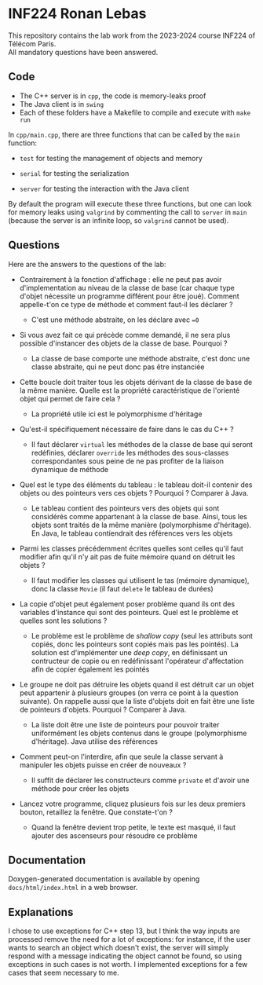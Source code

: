 # INF224 Ronan Lebas
This repository contains the lab work from the 2023-2024 course INF224 of Télécom Paris.  
All mandatory questions have been answered.

## Code
* The C++ server is in `cpp`, the code is memory-leaks proof
* The Java client is in `swing`
* Each of these folders have a Makefile to compile and execute with `make run`

In `cpp/main.cpp`, there are three functions that can be called by the `main` function:

* `test` for testing the management of objects and memory

* `serial` for testing the serialization

* `server` for testing the interaction with the Java client

By default the program will execute these three functions, but one can look for memory leaks using `valgrind` by commenting the call to `server` in `main` (because the server is an infinite loop, so `valgrind` cannot be used).

## Questions
Here are the answers to the questions of the lab:

*  Contrairement à la fonction d'affichage : elle ne peut pas avoir d'implementation au niveau de la classe de base (car chaque type d'objet nécessite un programme différent pour être joué). Comment appelle-t'on ce type de méthode et comment faut-il les déclarer ?
    * C'est une méthode abstraite, on les déclare avec `=0`

* Si vous avez fait ce qui précède comme demandé, il ne sera plus possible d'instancer des objets de la classe de base. Pourquoi ?
    * La classe de base comporte une méthode abstraite, c'est donc une classe abstraite, qui ne peut donc pas être instanciée

* Cette boucle doit traiter tous les objets dérivant de la classe de base de la même manière. Quelle est la propriété caractéristique de l'orienté objet qui permet de faire cela ?
    * La propriété utile ici est le polymorphisme d'héritage

* Qu'est-il spécifiquement nécessaire de faire dans le cas du C++ ? 
    * Il faut déclarer `virtual` les méthodes de la classe de base qui seront redéfinies, déclarer `override` les méthodes des sous-classes correspondantes sous peine de ne pas profiter de la liaison dynamique de méthode

* Quel est le type des éléments du tableau : le tableau doit-il contenir des objets ou des pointeurs vers ces objets ? Pourquoi ? Comparer à Java. 
    * Le tableau contient des pointeurs vers des objets qui sont considérés comme appartenant à la classe de base. Ainsi, tous les objets sont traités de la même manière (polymorphisme d'héritage). En Java, le tableau contiendrait des références vers les objets

* Parmi les classes précédemment écrites quelles sont celles qu'il faut modifier afin qu'il n'y ait pas de fuite mémoire quand on détruit les objets ?
    * Il faut modifier les classes qui utilisent le tas (mémoire dynamique), donc la classe `Movie` (il faut `delete` le tableau de durées)

* La copie d'objet peut également poser problème quand ils ont des variables d'instance qui sont des pointeurs. Quel est le problème et quelles sont les solutions ?
    * Le problème est le problème de *shallow copy* (seul les attributs sont copiés, donc les pointeurs sont copiés mais pas les pointés). La solution est d'implémenter une *deep copy*, en définissant un contructeur de copie ou en redéfinissant l'opérateur d'affectation afin de copier également les pointés

* Le groupe ne doit pas détruire les objets quand il est détruit car un objet peut appartenir à plusieurs groupes (on verra ce point à la question suivante). On rappelle aussi que la liste d'objets doit en fait être une liste de pointeurs d'objets. Pourquoi ? Comparer à Java.
    * La liste doit être une liste de pointeurs pour pouvoir traiter uniformément les objets contenus dans le groupe (polymorphisme d'héritage). Java utilise des références

* Comment peut-on l'interdire, afin que seule la classe servant à manipuler les objets puisse en créer de nouveaux ?
    * Il suffit de déclarer les constructeurs comme `private` et d'avoir une méthode pour créer les objets

* Lancez votre programme, cliquez plusieurs fois sur les deux premiers bouton, retaillez la fenêtre. Que constate-t'on ?
    * Quand la fenêtre devient trop petite, le texte est masqué, il faut ajouter des ascenseurs pour résoudre ce problème

## Documentation
Doxygen-generated documentation is available by opening `docs/html/index.html` in a web browser.

## Explanations
I chose to use exceptions for C++ step 13, but I think the way inputs are processed remove the need for a lot of exceptions: for instance, if the user wants to search an object which doesn't exist, the server will simply respond with a message indicating the object cannot be found, so using exceptions in such cases is not worth. I implemented exceptions for a few cases that seem necessary to me.